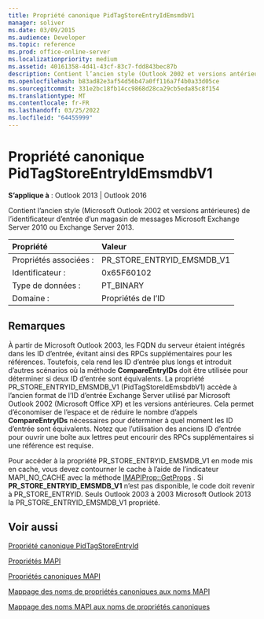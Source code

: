 ```yaml
---
title: Propriété canonique PidTagStoreEntryIdEmsmdbV1
manager: soliver
ms.date: 03/09/2015
ms.audience: Developer
ms.topic: reference
ms.prod: office-online-server
ms.localizationpriority: medium
ms.assetid: 40161358-4d41-43cf-83c7-fdd843bec87b
description: Contient l’ancien style (Outlook 2002 et versions antérieures) de l’identificateur d’entrée d’une Microsoft Exchange Server 2010 ou Exchange Server 2013.
ms.openlocfilehash: b83ad82e3af54d56b47a0ff116a7f4b0a33d05ce
ms.sourcegitcommit: 331e2bc18fb14cc9868d28ca29cb5eda85c8f154
ms.translationtype: MT
ms.contentlocale: fr-FR
ms.lasthandoff: 03/25/2022
ms.locfileid: "64455999"
---
```

# <a name="pidtagstoreentryidemsmdbv1-canonical-property"></a>Propriété canonique PidTagStoreEntryIdEmsmdbV1

  
  
**S’applique à** : Outlook 2013 | Outlook 2016 
  
Contient l’ancien style (Microsoft Outlook 2002 et versions antérieures) de l’identificateur d’entrée d’un magasin de messages Microsoft Exchange Server 2010 ou Exchange Server 2013.
  
|Propriété |Valeur |
|:-----|:-----|
|Propriétés associées :  <br/> |PR_STORE_ENTRYID_EMSMDB_V1  <br/> |
|Identificateur :  <br/> |0x65F60102  <br/> |
|Type de données :  <br/> |PT_BINARY  <br/> |
|Domaine :  <br/> |Propriétés de l’ID  <br/> |
   
## <a name="remarks"></a>Remarques

À partir de Microsoft Outlook 2003, les FQDN du serveur étaient intégrés dans les ID d’entrée, évitant ainsi des RPCs supplémentaires pour les références. Toutefois, cela rend les ID d’entrée plus longs et introduit d’autres scénarios où la méthode **CompareEntryIDs** doit être utilisée pour déterminer si deux ID d’entrée sont équivalents. La propriété PR_STORE_ENTRYID_EMSMDB_V1 (PidTagStoreIdEmsbdbV1) accède à l’ancien format de l’ID d’entrée Exchange Server utilisé par Microsoft Outlook 2002 (Microsoft Office XP) et les versions antérieures. Cela permet d’économiser de l’espace et de réduire le nombre d’appels **CompareEntryIDs** nécessaires pour déterminer à quel moment les ID d’entrée sont équivalents. Notez que l’utilisation des anciens ID d’entrée pour ouvrir une boîte aux lettres peut encourir des RPCs supplémentaires si une référence est requise. 
  
Pour accéder à la propriété PR_STORE_ENTRYID_EMSMDB_V1 en mode mis en cache, vous devez contourner le cache à l’aide de l’indicateur MAPI_NO_CACHE avec la méthode [IMAPIProp::GetProps](imapiprop-getprops.md) . Si **PR_STORE_ENTRYID_EMSMDB_V1** n’est pas disponible, le code doit revenir à PR_STORE_ENTRYID. Seuls Outlook 2003 à 2003 Microsoft Outlook 2013 la PR_STORE_ENTRYID_EMSMDB_V1 propriété. 
  
## <a name="see-also"></a>Voir aussi



[Propriété canonique PidTagStoreEntryId](pidtagstoreentryid-canonical-property.md)


[Propriétés MAPI](mapi-properties.md)
  
[Propriétés canoniques MAPI](mapi-canonical-properties.md)
  
[Mappage des noms de propriétés canoniques aux noms MAPI](mapping-canonical-property-names-to-mapi-names.md)
  
[Mappage des noms MAPI aux noms de propriétés canoniques](mapping-mapi-names-to-canonical-property-names.md)

